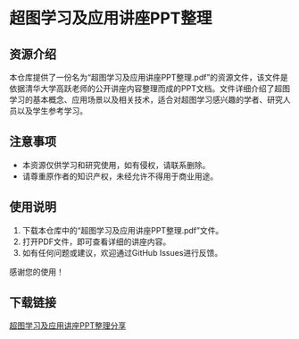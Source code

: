 # 超图学习及应用讲座PPT整理

## 资源介绍

本仓库提供了一份名为“超图学习及应用讲座PPT整理.pdf”的资源文件，该文件是依据清华大学高跃老师的公开讲座内容整理而成的PPT文档。文件详细介绍了超图学习的基本概念、应用场景以及相关技术，适合对超图学习感兴趣的学者、研究人员以及学生参考学习。

## 注意事项

- 本资源仅供学习和研究使用，如有侵权，请联系删除。
- 请尊重原作者的知识产权，未经允许不得用于商业用途。

## 使用说明

1. 下载本仓库中的“超图学习及应用讲座PPT整理.pdf”文件。
2. 打开PDF文件，即可查看详细的讲座内容。
3. 如有任何问题或建议，欢迎通过GitHub Issues进行反馈。

感谢您的使用！

## 下载链接

[超图学习及应用讲座PPT整理分享](https://pan.quark.cn/s/9d14bcb205fd)